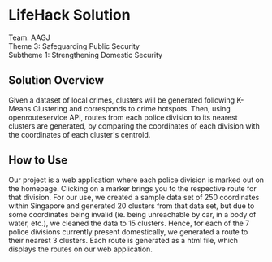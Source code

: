 # LifeHack Solution 

  Team: AAGJ  
  Theme 3: Safeguarding Public Security  
  Subtheme 1: Strengthening Domestic Security

## Solution Overview

<p>
  Given a dataset of local crimes, clusters will be generated following K-Means Clustering and corresponds to crime hotspots. Then, using openrouteservice API, routes from each police division to its nearest clusters are generated, by comparing the coordinates of each division with the coordinates of each cluster's centroid.
</p>

## How to Use
<p>
  Our project is a web application where each police division is marked out on the homepage. Clicking on a marker brings you to the respective route for that division. For our use, we created a sample data set of 250 coordinates within Singapore and generated 20 clusters from that data set, but due to some coordinates being invalid (ie. being unreachable by car, in a body of water, etc.), we cleaned the data to 15 clusters. Hence, for each of the 7 police divisions currently present domestically, we generated a route to their nearest 3 clusters. Each route is generated as a html file, which displays the routes on our web application. 
</p>

